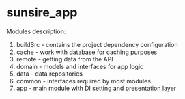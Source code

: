 # sunsire_app
Modules description:
1) buildSrc - contains the project dependency configuration
2) cache - work with database for caching purposes
3) remote - getting data from the API
4) domain - models and interfaces for app logic
5) data - data repositories
6) common - interfaces required by most modules
7) app - main module with DI setting and presentation layer
